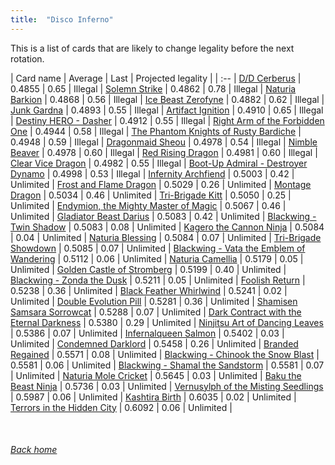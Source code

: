 ```yaml
---
title:  "Disco Inferno"
---
```


This is a list of cards that are likely to change legality before the next rotation.

| Card name | Average | Last | Projected legality |
| :-- |
[D/D Cerberus](https://db.ygoprodeck.com/card/?search=D/D%20Cerberus) | 0.4855 | 0.65 | Illegal |
[Solemn Strike](https://db.ygoprodeck.com/card/?search=Solemn%20Strike) | 0.4862 | 0.78 | Illegal |
[Naturia Barkion](https://db.ygoprodeck.com/card/?search=Naturia%20Barkion) | 0.4868 | 0.56 | Illegal |
[Ice Beast Zerofyne](https://db.ygoprodeck.com/card/?search=Ice%20Beast%20Zerofyne) | 0.4882 | 0.62 | Illegal |
[Junk Gardna](https://db.ygoprodeck.com/card/?search=Junk%20Gardna) | 0.4893 | 0.55 | Illegal |
[Artifact Ignition](https://db.ygoprodeck.com/card/?search=Artifact%20Ignition) | 0.4910 | 0.65 | Illegal |
[Destiny HERO - Dasher](https://db.ygoprodeck.com/card/?search=Destiny%20HERO%20-%20Dasher) | 0.4912 | 0.55 | Illegal |
[Right Arm of the Forbidden One](https://db.ygoprodeck.com/card/?search=Right%20Arm%20of%20the%20Forbidden%20One) | 0.4944 | 0.58 | Illegal |
[The Phantom Knights of Rusty Bardiche](https://db.ygoprodeck.com/card/?search=The%20Phantom%20Knights%20of%20Rusty%20Bardiche) | 0.4948 | 0.59 | Illegal |
[Dragonmaid Sheou](https://db.ygoprodeck.com/card/?search=Dragonmaid%20Sheou) | 0.4978 | 0.54 | Illegal |
[Nimble Beaver](https://db.ygoprodeck.com/card/?search=Nimble%20Beaver) | 0.4978 | 0.60 | Illegal |
[Red Rising Dragon](https://db.ygoprodeck.com/card/?search=Red%20Rising%20Dragon) | 0.4981 | 0.60 | Illegal |
[Clear Vice Dragon](https://db.ygoprodeck.com/card/?search=Clear%20Vice%20Dragon) | 0.4982 | 0.55 | Illegal |
[Boot-Up Admiral - Destroyer Dynamo](https://db.ygoprodeck.com/card/?search=Boot-Up%20Admiral%20-%20Destroyer%20Dynamo) | 0.4998 | 0.53 | Illegal |
[Infernity Archfiend](https://db.ygoprodeck.com/card/?search=Infernity%20Archfiend) | 0.5003 | 0.42 | Unlimited |
[Frost and Flame Dragon](https://db.ygoprodeck.com/card/?search=Frost%20and%20Flame%20Dragon) | 0.5029 | 0.26 | Unlimited |
[Montage Dragon](https://db.ygoprodeck.com/card/?search=Montage%20Dragon) | 0.5034 | 0.46 | Unlimited |
[Tri-Brigade Kitt](https://db.ygoprodeck.com/card/?search=Tri-Brigade%20Kitt) | 0.5050 | 0.25 | Unlimited |
[Endymion, the Mighty Master of Magic](https://db.ygoprodeck.com/card/?search=Endymion,%20the%20Mighty%20Master%20of%20Magic) | 0.5067 | 0.46 | Unlimited |
[Gladiator Beast Darius](https://db.ygoprodeck.com/card/?search=Gladiator%20Beast%20Darius) | 0.5083 | 0.42 | Unlimited |
[Blackwing - Twin Shadow](https://db.ygoprodeck.com/card/?search=Blackwing%20-%20Twin%20Shadow) | 0.5083 | 0.08 | Unlimited |
[Kagero the Cannon Ninja](https://db.ygoprodeck.com/card/?search=Kagero%20the%20Cannon%20Ninja) | 0.5084 | 0.04 | Unlimited |
[Naturia Blessing](https://db.ygoprodeck.com/card/?search=Naturia%20Blessing) | 0.5084 | 0.07 | Unlimited |
[Tri-Brigade Showdown](https://db.ygoprodeck.com/card/?search=Tri-Brigade%20Showdown) | 0.5085 | 0.07 | Unlimited |
[Blackwing - Vata the Emblem of Wandering](https://db.ygoprodeck.com/card/?search=Blackwing%20-%20Vata%20the%20Emblem%20of%20Wandering) | 0.5112 | 0.06 | Unlimited |
[Naturia Camellia](https://db.ygoprodeck.com/card/?search=Naturia%20Camellia) | 0.5179 | 0.05 | Unlimited |
[Golden Castle of Stromberg](https://db.ygoprodeck.com/card/?search=Golden%20Castle%20of%20Stromberg) | 0.5199 | 0.40 | Unlimited |
[Blackwing - Zonda the Dusk](https://db.ygoprodeck.com/card/?search=Blackwing%20-%20Zonda%20the%20Dusk) | 0.5211 | 0.05 | Unlimited |
[Foolish Return](https://db.ygoprodeck.com/card/?search=Foolish%20Return) | 0.5238 | 0.36 | Unlimited |
[Black Feather Whirlwind](https://db.ygoprodeck.com/card/?search=Black%20Feather%20Whirlwind) | 0.5241 | 0.02 | Unlimited |
[Double Evolution Pill](https://db.ygoprodeck.com/card/?search=Double%20Evolution%20Pill) | 0.5281 | 0.36 | Unlimited |
[Shamisen Samsara Sorrowcat](https://db.ygoprodeck.com/card/?search=Shamisen%20Samsara%20Sorrowcat) | 0.5288 | 0.07 | Unlimited |
[Dark Contract with the Eternal Darkness](https://db.ygoprodeck.com/card/?search=Dark%20Contract%20with%20the%20Eternal%20Darkness) | 0.5380 | 0.29 | Unlimited |
[Ninjitsu Art of Dancing Leaves](https://db.ygoprodeck.com/card/?search=Ninjitsu%20Art%20of%20Dancing%20Leaves) | 0.5386 | 0.07 | Unlimited |
[Infernalqueen Salmon](https://db.ygoprodeck.com/card/?search=Infernalqueen%20Salmon) | 0.5402 | 0.03 | Unlimited |
[Condemned Darklord](https://db.ygoprodeck.com/card/?search=Condemned%20Darklord) | 0.5458 | 0.26 | Unlimited |
[Branded Regained](https://db.ygoprodeck.com/card/?search=Branded%20Regained) | 0.5571 | 0.08 | Unlimited |
[Blackwing - Chinook the Snow Blast](https://db.ygoprodeck.com/card/?search=Blackwing%20-%20Chinook%20the%20Snow%20Blast) | 0.5581 | 0.06 | Unlimited |
[Blackwing - Shamal the Sandstorm](https://db.ygoprodeck.com/card/?search=Blackwing%20-%20Shamal%20the%20Sandstorm) | 0.5581 | 0.07 | Unlimited |
[Naturia Mole Cricket](https://db.ygoprodeck.com/card/?search=Naturia%20Mole%20Cricket) | 0.5645 | 0.03 | Unlimited |
[Baku the Beast Ninja](https://db.ygoprodeck.com/card/?search=Baku%20the%20Beast%20Ninja) | 0.5736 | 0.03 | Unlimited |
[Vernusylph of the Misting Seedlings](https://db.ygoprodeck.com/card/?search=Vernusylph%20of%20the%20Misting%20Seedlings) | 0.5987 | 0.06 | Unlimited |
[Kashtira Birth](https://db.ygoprodeck.com/card/?search=Kashtira%20Birth) | 0.6035 | 0.02 | Unlimited |
[Terrors in the Hidden City](https://db.ygoprodeck.com/card/?search=Terrors%20in%20the%20Hidden%20City) | 0.6092 | 0.06 | Unlimited |

<br>

###### [Back home](index)